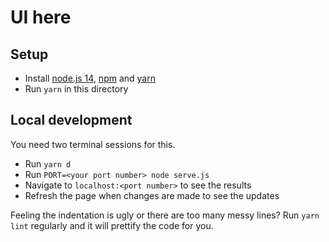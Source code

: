 # UI here

## Setup

* Install [node.js 14](https://nodejs.org/en/), [npm]() and [yarn](https://classic.yarnpkg.com/en/docs/install/#debian-stable)
* Run `yarn` in this directory

## Local development

You need two terminal sessions for this.

* Run `yarn d`
* Run `PORT=<your port number> node serve.js`
* Navigate to `localhost:<port number>` to see the results
* Refresh the page when changes are made to see the updates

Feeling the indentation is ugly or there are too many messy lines? Run `yarn lint` regularly and it will prettify the code for you.
